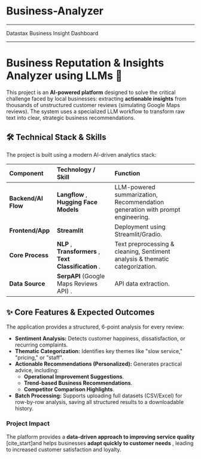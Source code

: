 # Business-Analyzer


---
Datastax Business Insight Dashboard

---

# Business Reputation & Insights Analyzer using LLMs 🚀

This project is an **AI-powered platform** designed to solve the critical challenge faced by local businesses: extracting **actionable insights** from thousands of unstructured customer reviews (simulating Google Maps reviews). The system uses a specialized LLM workflow to transform raw text into clear, strategic business recommendations.

## 🛠️ Technical Stack & Skills

The project is built using a modern AI-driven analytics stack:

| Component | Technology / Skill | Function |
| :--- | :--- | :--- |
| **Backend/AI Flow** |**Langflow** , **Hugging Face Models**  | LLM-powered summarization, Recommendation generation with prompt engineering. |
| **Frontend/App** | **Streamlit**  | Deployment using Streamlit/Gradio. |
| **Core Process** | **NLP** , **Transformers** , **Text Classification** . | Text preprocessing & cleaning, Sentiment analysis & thematic categorization. |
| **Data Source** | **SerpAPI** (Google Maps Reviews API) . | API data extraction. |

## ✨ Core Features & Expected Outcomes

The application provides a structured, 6-point analysis for every review:

* **Sentiment Analysis:** Detects customer happiness, dissatisfaction, or recurring complaints.
* **Thematic Categorization:** Identifies key themes like "slow service," "pricing," or "staff".
* **Actionable Recommendations (Personalized):** Generates practical advice, including:
    * **Operational Improvement Suggestions**.
    * **Trend-based Business Recommendations**.
    * **Competitor Comparison Highlights**.
* **Batch Processing:** Supports uploading full datasets (CSV/Excel) for row-by-row analysis, saving all structured results to a downloadable history.

### Project Impact

The platform provides a **data-driven approach to improving service quality** [cite_start]and helps businesses **adapt quickly to customer needs** , leading to increased customer satisfaction and loyalty.

